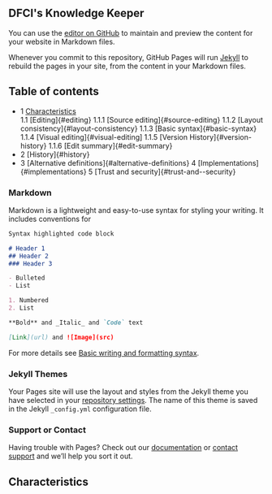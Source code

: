## DFCI's Knowledge Keeper

You can use the [editor on GitHub](https://github.com/Ron-li/Ron-li.github.io/edit/main/README.md) to maintain and preview the content for your website in Markdown files.

Whenever you commit to this repository, GitHub Pages will run [Jekyll](https://jekyllrb.com/) to rebuild the pages in your site, from the content in your Markdown files.

## Table of contents

- 1 [Characteristics](#characteristics)  
  1.1 [Editing]{#editing}
    1.1.1 [Source editing]{#source-editing}
    1.1.2 [Layout consistency]{#layout-consistency}
    1.1.3 [Basic syntax]{#basic-syntax}
    1.1.4 [Visual editing]{#visual-editing]
    1.1.5 [Version History]{#version-history}
    1.1.6 [Edit summary]{#edit-summary}
- 2 [History]{#history}
- 3 [Alternative definitions]{#alternative-definitions}
4 [Implementations]{#implementations}
5 [Trust and security]{#trust-and--security}



### Markdown

Markdown is a lightweight and easy-to-use syntax for styling your writing. It includes conventions for

```markdown
Syntax highlighted code block

# Header 1
## Header 2
### Header 3

- Bulleted
- List

1. Numbered
2. List

**Bold** and _Italic_ and `Code` text

[Link](url) and ![Image](src)
```

For more details see [Basic writing and formatting syntax](https://docs.github.com/en/github/writing-on-github/getting-started-with-writing-and-formatting-on-github/basic-writing-and-formatting-syntax).

### Jekyll Themes

Your Pages site will use the layout and styles from the Jekyll theme you have selected in your [repository settings](https://github.com/Ron-li/Ron-li.github.io/settings/pages). The name of this theme is saved in the Jekyll `_config.yml` configuration file.

### Support or Contact

Having trouble with Pages? Check out our [documentation](https://docs.github.com/categories/github-pages-basics/) or [contact support](https://support.github.com/contact) and we’ll help you sort it out.

## Characteristics
